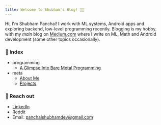 ```yaml
---
title: Welcome to Shubham's Blog! 👋🏻
---
```


Hi, I'm Shubham Panchal! I work with ML systems, Android apps and exploring backend, low-level programming recently. Blogging is my hobby, with my *main* blog on [Medium.com](https://equipintelligence.medium.com/) where I write on ML, Math and Android development (some other topics occasionally).

### 📄 Index
- programming
	- [A Glimpse Into Bare Metal Programming](/programming/bare-metal-programming)
	<!-- - [What Are Memory Mapped Files?](/programming/memory-mapped-files) -->
- meta
	- [About Me](/meta/about-me)
	- [Projects](/meta/projects)

### 📨 Reach out
- [LinkedIn](https://www.linkedin.com/in/shubham-panchal-82ba92160/)
- [Reddit](https://www.reddit.com/user/shubham0204_dev/)
- Email: [panchalshubhamdev@gmail.com](mailto:panchalshubhamdev@gmail.com)